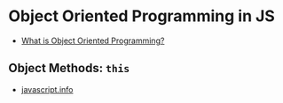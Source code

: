 # Object Oriented Programming in JS

* [What is Object Oriented Programming?](https://www.youtube.com/watch?v=rlLuL3jYLvA)

## Object Methods: `this`

* [javascript.info](https://javascript.info/object-methods)
